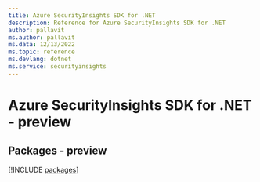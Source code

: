 ```yaml
---
title: Azure SecurityInsights SDK for .NET
description: Reference for Azure SecurityInsights SDK for .NET
author: pallavit
ms.author: pallavit
ms.data: 12/13/2022
ms.topic: reference
ms.devlang: dotnet
ms.service: securityinsights
---
```

# Azure SecurityInsights SDK for .NET - preview
## Packages - preview
[!INCLUDE [packages](securityinsights-index.md)]